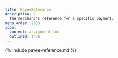 ```yaml
---
title: PayeeReference
description: |
  The merchant's reference for a specific payment.
menu_order: 2000
icon:
  content: assignment_ind
  outlined: true
---
```


{% include payee-reference.md %}
